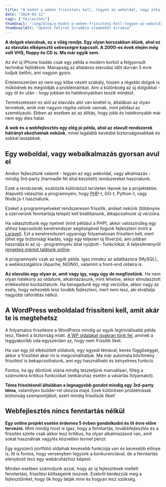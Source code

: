```yaml
---
title: "A kódot a weben frissíteni kell, legyen az weboldal, vagy alkalmazás"
date: "2024-03-12"
tags: ["fejlesztés"]
thumbnail: "/img/blog/a-kodot-a-weben-frissiteni-kell-legyen-az-weboldal-vagy-alkalmazas.jpg"
thumbnailAlt: "Update felirat Scrabble elemekből kirakva"
---
```


**A dolgok elavulnak, ez a világ rendje. Egy olyan korszakban élünk, ahol ez az elavulás elképesztő sebességre kapcsolt. A 2000-es évek elején még volt VHS, floppy és CD is. Ma már egyik sem.**

Az évi új iPhone kiadás csak egy példa a modern korból a felgyorsult technikai fejlődésre. Manapság az általános elavulási időt durván 5 évre tudjuk belőni, ami nagyon gyors.

Értelemszerűen ez nem egy kőbe vésett szabály, hiszen a régebbi dolgok is működnek és megoldják a problémáinkat. Ami a különbség az új dolgokkal - úgy öt év után - hogy jobban és hatékonyabban teszik mindezt.

Természetesen ez alól az elavulás alól van kivétel is, általában az olyan termékek, amik már nagyon régóta velünk vannak, mint például az személyautó. Ebben az esetben az az állítás, hogy jobb és hatékonyabb már nem egy éles határ.

**A web és a webfejlesztés egy elég  jó példa, ahol az elavult rendszerek hátrányt okozhatnak nekünk**, mivel legalább kevésbé biztonságosabbak és sokkal lassabbak.

## Egy weboldal, vagy webalkalmazás gyorsan avul el

Amikor fejlesztünk valamit - legyen az egy weboldal, vagy alkalmazás - mindig 3rd-party (harmadik fél által készített) rendszereket használunk.

Ezek a rendszerek, eszközök különböző területen lépnek be a projektekbe. Alapvető választás a programnyelv, hogy [PHP](https://www.php.net/)-t, GO-t, Python-t, vagy Node.js-t használunk.

Ezeket a programnyelveket rendszeresen frissítik, amiket nekünk (többnyire a szerverünk fenntartója telepít) kell beállítanunk, átkapcsolnunk új verzióra.

Ha választottunk egy nyelvet (mint például a PHP), akkor valószínűleg egy ahhoz kapcsolódó keretrendszer segítségével fogunk fejleszteni (mint a [Laravel](https://laravel.com/)). Ezt a keretrendszert ugyanúgy folyamatosan frissíteni kell, mert jöhet egy biztonsági kiadás, vagy egy teljesen új főverzió, ami jobban használja ki az új - programnyelv által nyújtott - funkciókat. A teljesítményről [rengeteg mérést találunk online](https://kinsta.com/blog/php-benchmarks/).

A programnyelv csak az egyik példa. Igaz mindez az adatbázisra (MySQL), a webkiszolgálóra (Apache, NGINX), valamint a front-end oldalra is.

**Az elavulás egy olyan ár, amit vagy így, vagy úgy de megfizetünk.** Ha nem olyan hatékony az oldalunk, alkalmazásunk, mint lehetne, akkor elmulasztott értékesítést kockáztatunk. Ha beragadunk egy régi verzióba, akkor nagy az esély, hogy nehezebb lesz tovább fejleszteni, mert nem lesz, aki elvállalja nagyobb ráfordítás nélkül.

## A WordPress weboldalad frissíteni kell, amit akár te is megtehetsz

A folyamatos frissítésre a WordPress mindig az egyik legtriviálisabb példa lesz, főként a biztonság miatt. [A WP oldalakat gyakran törik fel](https://kinsta.com/blog/is-wordpress-secure/), aminek a leggyakoribb oda egyszerűen az, hogy nem frissítik őket.

Ha van egy jól elkészített oldalunk, egy egyedi témával, kevés függőséggel, akkor a frissítést akár mi is megcsinálhatjuk. Ma már automata bővítmény frissítést is bekapcsolhatunk, ami egy használható és kényelmes funkció.

Fontos, ha így döntünk utána mindig teszteljünk manuálisan, főleg a számunkra kritikus funkciókat (webáruház esetén a vásárlás folyamatot).

**Téma frissítésnél általában a legnagyobb gondot mindig egy 3rd-party téma**, valamilyen builder-rel okozza majd. Ezek különösen problémásak biztonság szempontjából, ezért mindig frissítsük őket!

## Webfejlesztés nincs fenntartás nélkül

**Egy online projekt esetén érdemes 5 évben gondolkodni és öt évre előre tervezni.** Mint mindig most is igaz, hogy a fenntartás, továbbfejlesztés és a frissítés szinte csak akkor lesz kritikus, ha olyan alkalmazásod van, amit sokat használnak vagy/és közvetlen termel pénzt.

Egy egyszerű portfólió oldalnak kevesebb funkciója van és kevesebb előnye is. Itt is fontos, hogy versenyben legyünk a konkurenciával, de a fenntartás elenyésző lesz egy webáruházhoz képest.

Minden esetben számoljunk azzal, hogy az új fejlesztések mellett fenntartási, frissítési költségeink lesznek. Ezekről kérdezzük meg a fejlesztőinket, hogy ők hogy látják mire és hogyan lesz szükség.
